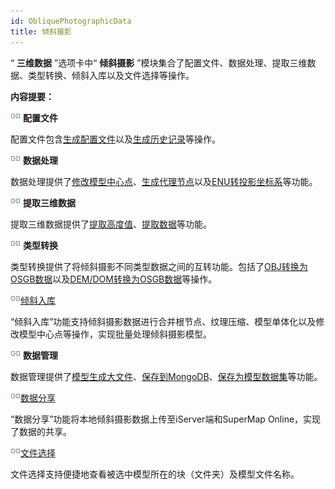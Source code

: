 ```yaml
---
id: ObliquePhotographicData
title: 倾斜摄影
---
```

“ **三维数据** ”选项卡中“ **倾斜摄影** ”模块集合了配置文件、数据处理、提取三维数据、类型转换、倾斜入库以及文件选择等操作。

 **内容提要：**

![](../img/smalltitle.png) **配置文件**

配置文件包含[生成配置文件](../OSGB/OSGBFilesManagement/OSGBToScp)以及[生成历史记录](../OSGB/OSGBFilesManagement/OSGBHistoryProduce)等操作。

![](../img/smalltitle.png) **数据处理**

数据处理提供了[修改模型中心点](../OSGB/OSGBDataProcessing/ModifyCenter)、[生成代理节点](../OSGB/OSGBDataProcessing/GenerateProxy)以及[ENU转投影坐标系](../OSGB/OSGBDataProcessing/ENUProjectedConbersion)等功能。

![](../img/smalltitle.png) **提取三维数据**

提取三维数据提供了[提取高度值](../OSGB/OSGBDataProcessing/AchieveHeight)、[提取数据](../OSGB/OSGBDataProcessing/AchieveData)等功能。

![](../img/smalltitle.png) **类型转换**

类型转换提供了将倾斜摄影不同类型数据之间的互转功能。包括了[OBJ转换为OSGB数据](../OSGB/OSGBDataProcessing/OBJToOSGB)以及[DEM/DOM转换为OSGB数据](../OSGB/OSGBDataProcessing/DEMDOMToOSGB)等操作。

![](../img/smalltitle.png)[倾斜入库](../OSGB/OSGBDataProcessing/ObliqueStorage)

“倾斜入库”功能支持倾斜摄影数据进行合并根节点、纹理压缩、模型单体化以及修改模型中心点等操作，实现批量处理倾斜摄影模型。

![](../img/smalltitle.png) **数据管理**

数据管理提供了[模型生成大文件](../OSGB/OSGBFilesManagement/GenerateBigfile)、[保存到MongoDB](../OSGB/OSGBFilesManagement/OSGBToMongoDB)、[保存为模型数据集](../OSGB/OSGBFilesManagement/LayerSaveModelDataset)等功能。

![](../img/smalltitle.png)[数据分享](../OSGB/OSGBFilesManagement/UploadOSGBData )

“数据分享”功能将本地倾斜摄影数据上传至iServer端和SuperMap Online，实现了数据的共享。

![](../img/smalltitle.png)[文件选择](../OSGB/OSGBFilesManagement/FileSelect)

文件选择支持便捷地查看被选中模型所在的块（文件夹）及模型文件名称。

 

